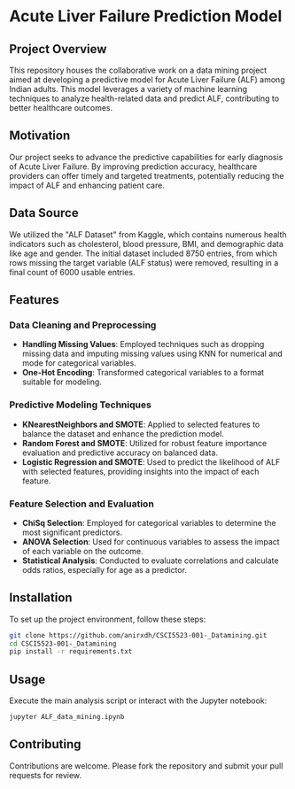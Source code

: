 
# Acute Liver Failure Prediction Model

## Project Overview
This repository houses the collaborative work on a data mining project aimed at developing a predictive model for Acute Liver Failure (ALF) among Indian adults. This model leverages a variety of machine learning techniques to analyze health-related data and predict ALF, contributing to better healthcare outcomes.

## Motivation
Our project seeks to advance the predictive capabilities for early diagnosis of Acute Liver Failure. By improving prediction accuracy, healthcare providers can offer timely and targeted treatments, potentially reducing the impact of ALF and enhancing patient care.

## Data Source
We utilized the "ALF Dataset" from Kaggle, which contains numerous health indicators such as cholesterol, blood pressure, BMI, and demographic data like age and gender. The initial dataset included 8750 entries, from which rows missing the target variable (ALF status) were removed, resulting in a final count of 6000 usable entries.

## Features
### Data Cleaning and Preprocessing
- **Handling Missing Values**: Employed techniques such as dropping missing data and imputing missing values using KNN for numerical and mode for categorical variables.
- **One-Hot Encoding**: Transformed categorical variables to a format suitable for modeling.

### Predictive Modeling Techniques
- **KNearestNeighbors and SMOTE**: Applied to selected features to balance the dataset and enhance the prediction model.
- **Random Forest and SMOTE**: Utilized for robust feature importance evaluation and predictive accuracy on balanced data.
- **Logistic Regression and SMOTE**: Used to predict the likelihood of ALF with selected features, providing insights into the impact of each feature.

### Feature Selection and Evaluation
- **ChiSq Selection**: Employed for categorical variables to determine the most significant predictors.
- **ANOVA Selection**: Used for continuous variables to assess the impact of each variable on the outcome.
- **Statistical Analysis**: Conducted to evaluate correlations and calculate odds ratios, especially for age as a predictor.

## Installation
To set up the project environment, follow these steps:

```bash
git clone https://github.com/anirxdh/CSCI5523-001-_Datamining.git
cd CSCI5523-001-_Datamining
pip install -r requirements.txt
```

## Usage
Execute the main analysis script or interact with the Jupyter notebook:


```bash
jupyter ALF_data_mining.ipynb
```

## Contributing
Contributions are welcome. Please fork the repository and submit your pull requests for review.

